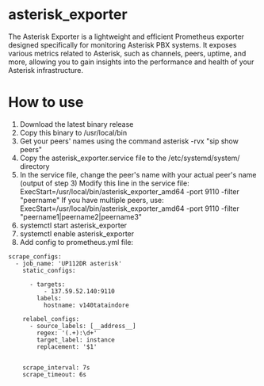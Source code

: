# asterisk_exporter
The Asterisk Exporter is a lightweight and efficient Prometheus exporter designed specifically for monitoring Asterisk PBX systems. It exposes various metrics related to Asterisk, such as channels, peers, uptime, and more, allowing you to gain insights into the performance and health of your Asterisk infrastructure.

# How to use
1. Download the latest binary release
2. Copy this binary to /usr/local/bin
3. Get your peers' names using the command asterisk -rvx "sip show peers"
4. Copy the asterisk_exporter.service file to the /etc/systemd/system/ directory
5. In the service file, change the peer's name with your actual peer's name (output of step 3)
   Modify this line in the service file: ExecStart=/usr/local/bin/asterisk_exporter_amd64 -port 9110 -filter "peername"
   If you have multiple peers, use: ExecStart=/usr/local/bin/asterisk_exporter_amd64 -port 9110 -filter "peername1|peername2|peername3"
6. systemctl start asterisk_exporter
7. systemctl enable asterisk_exporter
8. Add config to prometheus.yml file:
```
scrape_configs:
  - job_name: 'UP112DR asterisk'
    static_configs:

      - targets:
          - 137.59.52.140:9110
        labels:
          hostname: v140tataindore
 
    relabel_configs:
      - source_labels: [__address__]
        regex: '(.+):\d+'
        target_label: instance
        replacement: '$1'


    scrape_interval: 7s
    scrape_timeout: 6s
```
 

   
   
